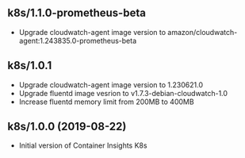 ## k8s/1.1.0-prometheus-beta
- Upgrade cloudwatch-agent image version to amazon/cloudwatch-agent:1.243835.0-prometheus-beta

## k8s/1.0.1
- Upgrade cloudwatch-agent image version to 1.230621.0
- Upgrade fluentd image vesrion to v1.7.3-debian-cloudwatch-1.0
- Increase fluentd memory limit from 200MB to 400MB

## k8s/1.0.0 (2019-08-22)
- Initial version of Container Insights K8s